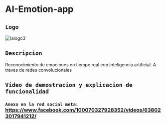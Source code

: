 # AI-Emotion-app

## `Logo`

![ialogo3](https://github.com/VictorArdila/AI-Emotion-app/assets/89551043/725e9bd2-306c-4e00-b1e5-04f5f725a00c)

## `Descripcion`
Reconocimiento de emociones en tiempo real con Inteligencia artificial. A traves de redes convolucionales

## `Video de demostracion y explicacion de funcionalidad`

### `Anexo en la red social meta:` https://www.facebook.com/100070327928352/videos/638023017941212/
